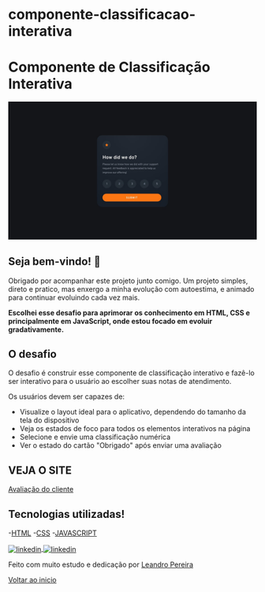 # componente-classificacao-interativa<div id="top">

# Componente de Classificação Interativa

![Design preview for the Interactive rating component coding challenge](./design/desktop-design.jpg)

## Seja bem-vindo! 👋

Obrigado por acompanhar este projeto junto comigo. Um projeto simples, direto e pratico, mas enxergo a minha evolução com autoestima, e animado para continuar evoluindo cada vez mais. 


**Escolhei esse desafio para aprimorar os conhecimento em HTML, CSS e principalmente em JavaScript, onde estou focado em evoluir gradativamente.**

## O desafio


O desafio é construir esse componente de classificação interativo e fazê-lo ser interativo para o usuário ao escolher suas notas de atendimento.


Os usuários devem ser capazes de:

- Visualize o layout ideal para o aplicativo, dependendo do tamanho da tela do dispositivo
- Veja os estados de foco para todos os elementos interativos na página
- Selecione e envie uma classificação numérica
- Ver o estado do cartão "Obrigado" após enviar uma avaliação

## VEJA O SITE

<a href="https://avaliacaocliente.netlify.app/" target="_blank">Avaliação do cliente</a>

## Tecnologias utilizadas!

-[HTML](https://developer.mozilla.org/pt-BR/docs/Web/HTML)
-[CSS](https://developer.mozilla.org/pt-BR/docs/Learn/Getting_started_with_the_web/CSS_basics)
-[JAVASCRIPT](https://developer.mozilla.org/pt-BR/docs/Web/JavaScript/Guide/Introduction)


<a href="https://linkedin.com/in/leandropereira-dev/" target="_blank">
    <img align="center" src="https://img.shields.io/badge/LinkedIn-0077B5?style=for-the-badge&logo=linkedin&logoColor=white" alt="linkedin"/>
</a>

<a href="https://www.instagram.com/le_codigo/" target="_blank">
    <img align="center" src="https://img.shields.io/badge/Instagram-E4405F?style=for-the-badge&logo=instagram&logoColor=white/le_codigo" alt="linkedin"/>
</a> 

Feito com muito estudo e dedicação por <a href="https://github.com/OLeandroPereira" target="_blank">Leandro Pereira</a>

<a href="#top">Voltar ao inicio</a>
